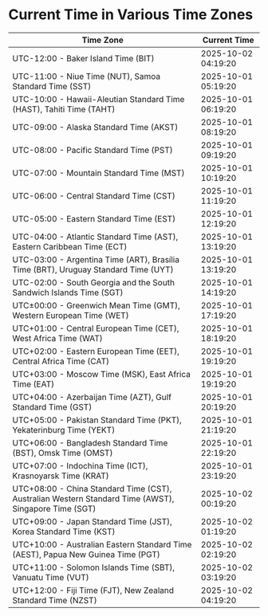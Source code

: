 # Current Time in Various Time Zones

| Time Zone | Current Time |
|-----------|--------------|
| UTC-12:00 - Baker Island Time (BIT) | 2025-10-02 04:19:20 |
| UTC-11:00 - Niue Time (NUT), Samoa Standard Time (SST) | 2025-10-01 05:19:20 |
| UTC-10:00 - Hawaii-Aleutian Standard Time (HAST), Tahiti Time (TAHT) | 2025-10-01 06:19:20 |
| UTC-09:00 - Alaska Standard Time (AKST) | 2025-10-01 08:19:20 |
| UTC-08:00 - Pacific Standard Time (PST) | 2025-10-01 09:19:20 |
| UTC-07:00 - Mountain Standard Time (MST) | 2025-10-01 10:19:20 |
| UTC-06:00 - Central Standard Time (CST) | 2025-10-01 11:19:20 |
| UTC-05:00 - Eastern Standard Time (EST) | 2025-10-01 12:19:20 |
| UTC-04:00 - Atlantic Standard Time (AST), Eastern Caribbean Time (ECT) | 2025-10-01 13:19:20 |
| UTC-03:00 - Argentina Time (ART), Brasília Time (BRT), Uruguay Standard Time (UYT) | 2025-10-01 13:19:20 |
| UTC-02:00 - South Georgia and the South Sandwich Islands Time (SGT) | 2025-10-01 14:19:20 |
| UTC±00:00 - Greenwich Mean Time (GMT), Western European Time (WET) | 2025-10-01 17:19:20 |
| UTC+01:00 - Central European Time (CET), West Africa Time (WAT) | 2025-10-01 18:19:20 |
| UTC+02:00 - Eastern European Time (EET), Central Africa Time (CAT) | 2025-10-01 19:19:20 |
| UTC+03:00 - Moscow Time (MSK), East Africa Time (EAT) | 2025-10-01 19:19:20 |
| UTC+04:00 - Azerbaijan Time (AZT), Gulf Standard Time (GST) | 2025-10-01 20:19:20 |
| UTC+05:00 - Pakistan Standard Time (PKT), Yekaterinburg Time (YEKT) | 2025-10-01 21:19:20 |
| UTC+06:00 - Bangladesh Standard Time (BST), Omsk Time (OMST) | 2025-10-01 22:19:20 |
| UTC+07:00 - Indochina Time (ICT), Krasnoyarsk Time (KRAT) | 2025-10-01 23:19:20 |
| UTC+08:00 - China Standard Time (CST), Australian Western Standard Time (AWST), Singapore Time (SGT) | 2025-10-02 00:19:20 |
| UTC+09:00 - Japan Standard Time (JST), Korea Standard Time (KST) | 2025-10-02 01:19:20 |
| UTC+10:00 - Australian Eastern Standard Time (AEST), Papua New Guinea Time (PGT) | 2025-10-02 02:19:20 |
| UTC+11:00 - Solomon Islands Time (SBT), Vanuatu Time (VUT) | 2025-10-02 03:19:20 |
| UTC+12:00 - Fiji Time (FJT), New Zealand Standard Time (NZST) | 2025-10-02 04:19:20 |
